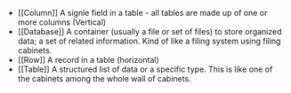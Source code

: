- [[Column]] A signle field in a table - all tables are made up of one or more columns (Vertical)
- [[Database]] A container (usually a file or set of files) to store organized data; a set of related information. Kind of like a filing system using filing cabinets.
- [[Row]] A record in a table (horizontal)
- [[Table]] A structured list of data or a specific type. This is like one of the cabinets among the whole wall of cabinets.